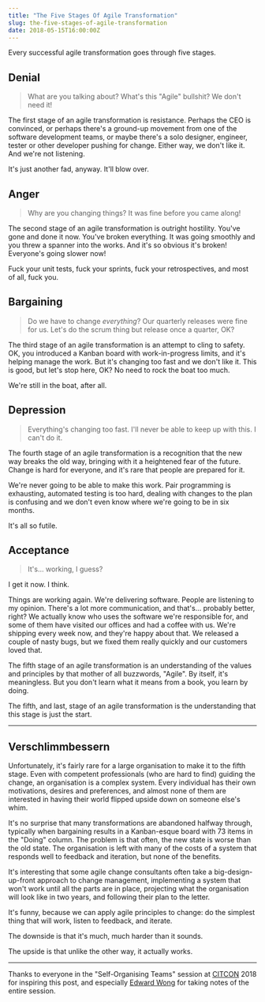 ```yaml
---
title: "The Five Stages Of Agile Transformation"
slug: the-five-stages-of-agile-transformation
date: 2018-05-15T16:00:00Z
---
```


Every successful agile transformation goes through five stages.

## Denial

> What are you talking about? What's this "Agile" bullshit? We don't need it!

The first stage of an agile transformation is resistance. Perhaps the CEO is convinced, or perhaps there's a ground-up movement from one of the software development teams, or maybe there's a solo designer, engineer, tester or other developer pushing for change. Either way, we don't like it. And we're not listening.

It's just another fad, anyway. It'll blow over.

<!--more-->

## Anger

> Why are you changing things? It was fine before you came along!

The second stage of an agile transformation is outright hostility. You've gone and done it now. You've broken everything. It was going smoothly and you threw a spanner into the works. And it's so obvious it's broken! Everyone's going slower now!

Fuck your unit tests, fuck your sprints, fuck your retrospectives, and most of all, fuck you.

## Bargaining

> Do we have to change *everything*? Our quarterly releases were fine for us. Let's do the scrum thing but release once a quarter, OK?

The third stage of an agile transformation is an attempt to cling to safety. OK, you introduced a Kanban board with work-in-progress limits, and it's helping manage the work. But it's changing too fast and we don't like it. This is good, but let's stop here, OK? No need to rock the boat too much.

We're still in the boat, after all.

## Depression

> Everything's changing too fast. I'll never be able to keep up with this. I can't do it.

The fourth stage of an agile transformation is a recognition that the new way breaks the old way, bringing with it a heightened fear of the future. Change is hard for everyone, and it's rare that people are prepared for it.

We're never going to be able to make this work. Pair programming is exhausting, automated testing is too hard, dealing with changes to the plan is confusing and we don't even know where we're going to be in six months.

It's all so futile.

## Acceptance

> It's… working, I guess?

I get it now. I think.

Things are working again. We're delivering software. People are listening to my opinion. There's a lot more communication, and that's… probably better, right? We actually know who uses the software we're responsible for, and some of them have visited our offices and had a coffee with us. We're shipping every week now, and they're happy about that. We released a couple of nasty bugs, but we fixed them really quickly and our customers loved that.

The fifth stage of an agile transformation is an understanding of the values and principles by that mother of all buzzwords, "Agile". By itself, it's meaningless. But you don't learn what it means from a book, you learn by doing.

The fifth, and last, stage of an agile transformation is the understanding that this stage is just the start.

---

## Verschlimmbessern

Unfortunately, it's fairly rare for a large organisation to make it to the fifth stage. Even with competent professionals (who are hard to find) guiding the change, an organisation is a complex system. Every individual has their own motivations, desires and preferences, and almost none of them are interested in having their world flipped upside down on someone else's whim.

It's no surprise that many transformations are abandoned halfway through, typically when bargaining results in a Kanban-esque board with 73 items in the "Doing" column. The problem is that often, the new state is worse than the old state. The organisation is left with many of the costs of a system that responds well to feedback and iteration, but none of the benefits.

It's interesting that some agile change consultants often take a big-design-up-front approach to change management, implementing a system that won't work until all the parts are in place, projecting what the organisation will look like in two years, and following their plan to the letter.

It's funny, because we can apply agile principles to change: do the simplest thing that will work, listen to feedback, and iterate.

The downside is that it's much, much harder than it sounds.

The upside is that unlike the other way, it actually works.

---

Thanks to everyone in the "Self-Organising Teams" session at [CITCON][] 2018 for inspiring this post, and especially [Edward Wong][] for taking notes of the entire session.

[CITCON]: http://citconf.com/
[Edward Wong]: https://twitter.com/arkangelofkaos
